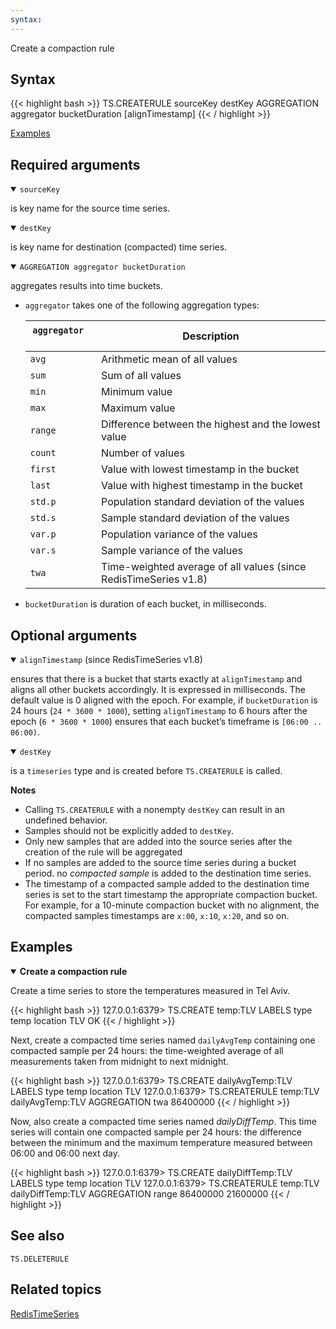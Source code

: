 ```yaml
---
syntax: 
---
```


Create a compaction rule

## Syntax

{{< highlight bash >}}
TS.CREATERULE sourceKey destKey 
  AGGREGATION aggregator bucketDuration 
  [alignTimestamp]
{{< / highlight >}}

[Examples](#examples)

## Required arguments

<details open><summary><code>sourceKey</code></summary>

is key name for the source time series.
</details>

<details open><summary><code>destKey</code></summary> 

is key name for destination (compacted) time series.
</details>

<details open><summary><code>AGGREGATION aggregator bucketDuration</code></summary> 

aggregates results into time buckets.

  - `aggregator` takes one of the following aggregation types:

    | `aggregator` &nbsp; &nbsp; &nbsp;  | Description                                                      |
    | ------------ | ---------------------------------------------------------------- |
    | `avg`        | Arithmetic mean of all values                                    |
    | `sum`        | Sum of all values                                                |
    | `min`        | Minimum value                                                    |
    | `max`        | Maximum value                                                    |
    | `range`      | Difference between the highest and the lowest value              |
    | `count`      | Number of values                                                 |
    | `first`      | Value with lowest timestamp in the bucket                        |
    | `last`       | Value with highest timestamp in the bucket                       |
    | `std.p`      | Population standard deviation of the values                      |
    | `std.s`      | Sample standard deviation of the values                          |
    | `var.p`      | Population variance of the values                                |
    | `var.s`      | Sample variance of the values                                    |
    | `twa`        | Time-weighted average of all values (since RedisTimeSeries v1.8) |

  - `bucketDuration` is duration of each bucket, in milliseconds.

## Optional arguments

<details open><summary><code>alignTimestamp</code> (since RedisTimeSeries v1.8)</summary> 

ensures that there is a bucket that starts exactly at `alignTimestamp` and aligns all other buckets accordingly. It is expressed in milliseconds. The default value is 0 aligned with the epoch. For example, if `bucketDuration` is 24 hours (`24 * 3600 * 1000`), setting `alignTimestamp` to 6 hours after the epoch (`6 * 3600 * 1000`) ensures that each bucket’s timeframe is `[06:00 .. 06:00)`.
</details>

<details open><summary><code>destKey</code></summary> 

is a `timeseries` type and is created before `TS.CREATERULE` is called. 
</details>

<note><b>Notes</b>

- Calling `TS.CREATERULE` with a nonempty `destKey` can result in an undefined behavior.
- Samples should not be explicitly added to `destKey`.
- Only new samples that are added into the source series after the creation of the rule will be aggregated
- If no samples are added to the source time series during a bucket period. no _compacted sample_ is added to the destination time series.
- The timestamp of a compacted sample added to the destination time series is set to the start timestamp the appropriate compaction bucket. For example, for a 10-minute compaction bucket with no alignment, the compacted samples timestamps are `x:00`, `x:10`, `x:20`, and so on.
</note>

## Examples

<details open>
<summary><b>Create a compaction rule</b></summary>

Create a time series to store the temperatures measured in Tel Aviv.

{{< highlight bash >}}
127.0.0.1:6379> TS.CREATE temp:TLV LABELS type temp location TLV
OK
{{< / highlight >}}

Next, create a compacted time series named `dailyAvgTemp` containing one compacted sample per 24 hours: the time-weighted average of all measurements taken from midnight to next midnight.

{{< highlight bash >}}
127.0.0.1:6379> TS.CREATE dailyAvgTemp:TLV LABELS type temp location TLV
127.0.0.1:6379> TS.CREATERULE temp:TLV dailyAvgTemp:TLV AGGREGATION twa 86400000 
{{< / highlight >}}

Now, also create a compacted time series named _dailyDiffTemp_. This time series will contain one compacted sample per 24 hours: the difference between the minimum and the maximum temperature measured between 06:00 and 06:00 next day.

{{< highlight bash >}}
127.0.0.1:6379> TS.CREATE dailyDiffTemp:TLV LABELS type temp location TLV
127.0.0.1:6379> TS.CREATERULE temp:TLV dailyDiffTemp:TLV AGGREGATION range 86400000 21600000
{{< / highlight >}}

## See also

`TS.DELETERULE` 

## Related topics

[RedisTimeSeries](/docs/stack/timeseries)